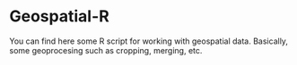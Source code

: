 # Geospatial-R
You can find here some R script for working with geospatial data. Basically, some geoprocesing such as cropping, merging, etc.
